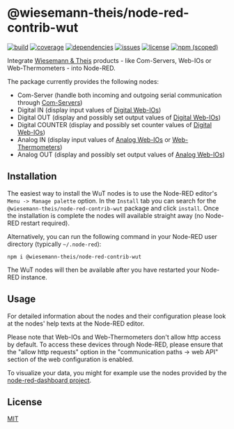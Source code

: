 # @wiesemann-theis/node-red-contrib-wut

[![build](https://travis-ci.com/wiesemann-theis/node-red-contrib-wut.svg?branch=master)](https://travis-ci.com/wiesemann-theis/node-red-contrib-wut)
[![coverage](https://coveralls.io/repos/github/wiesemann-theis/node-red-contrib-wut/badge.svg?branch=master)](https://coveralls.io/github/wiesemann-theis/node-red-contrib-wut?branch=master)
[![dependencies](https://img.shields.io/david/wiesemann-theis/node-red-contrib-wut)](package.json)
[![issues](https://img.shields.io/github/issues/wiesemann-theis/node-red-contrib-wut)](https://github.com/wiesemann-theis/node-red-contrib-wut/issues)
[![license](https://img.shields.io/github/license/wiesemann-theis/node-red-contrib-wut?color=blue)](LICENSE)
[![npm (scoped)](https://img.shields.io/npm/v/@wiesemann-theis/node-red-contrib-wut)](https://www.npmjs.com/package/@wiesemann-theis/node-red-contrib-wut)

Integrate [Wiesemann & Theis](https://www.wut.de/) products - like Com-Servers, Web-IOs or Web-Thermometers - into Node-RED.

The package currently provides the following nodes:

- Com-Server (handle both incoming and outgoing serial communication through [Com-Servers](https://www.wut.de/e-58665-ww-daus-000.php))
- Digital IN (display input values of [Digital Web-IOs](https://www.wut.de/e-50www-10-inus-000.php))
- Digital OUT (display and possibly set output values of [Digital Web-IOs](https://www.wut.de/e-50www-10-inus-000.php))
- Digital COUNTER (display and possibly set counter values of [Digital Web-IOs](https://www.wut.de/e-50www-10-inus-000.php))
- Analog IN (display input values of [Analog Web-IOs](https://www.wut.de/e-5764w-10-inus-000.php) or [Web-Thermometers](https://www.wut.de/e-5760w-10-inus-000.php))
- Analog OUT (display and possibly set output values of [Analog Web-IOs](https://www.wut.de/e-5764w-10-inus-000.php))

## Installation

The easiest way to install the WuT nodes is to use the Node-RED editor's `Menu -> Manage palette` option.
In the `Install` tab you can search for the `@wiesemann-theis/node-red-contrib-wut` package and click `install`.
Once the installation is complete the nodes will available straight away (no Node-RED restart required).

Alternatively, you can run the following command in your Node-RED user directory (typically `~/.node-red`):

    npm i @wiesemann-theis/node-red-contrib-wut

The WuT nodes will then be available after you have restarted your Node-RED instance.

## Usage

For detailed information about the nodes and their configuration please look at the nodes' help texts at the Node-RED editor.

Please note that Web-IOs and Web-Thermometers don't allow http access by default.
To access these devices through Node-RED, please ensure that the "allow http requests" option in the "communication paths -> web API" section of the web configuration is enabled.

To visualize your data, you might for example use the nodes provided by the [node-red-dashboard project](https://flows.nodered.org/node/node-red-dashboard).

## License

[MIT](LICENSE)
